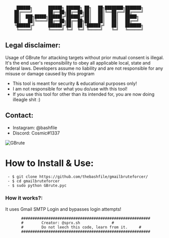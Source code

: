 	 	 ██████╗       ██████╗ ██████╗ ██╗   ██╗████████╗███████╗
 	   	██╔════╝       ██╔══██╗██╔══██╗██║   ██║╚══██╔══╝██╔════╝
	 	██║  ███╗█████╗██████╔╝██████╔╝██║   ██║   ██║   █████╗  
	 	██║   ██║╚════╝██╔══██╗██╔══██╗██║   ██║   ██║   ██╔══╝  
	 	╚██████╔╝      ██████╔╝██║  ██║╚██████╔╝   ██║   ███████╗
		 ╚═════╝       ╚═════╝ ╚═╝  ╚═╝ ╚═════╝    ╚═╝   ╚══════╝

## Legal disclaimer:
Usage of GBrute for attacking targets without prior mutual consent is illegal. It's the end user's responsibility to obey all applicable local, state and federal laws. Developers assume no liability and are not responsible for any misuse or damage caused by this program 			
 - This tool is meant for security & educational purposes only!
 - I am not responsible for what you do/use with this tool!
 - If you use this tool for other than its intended for, you are now doing illeagle shit :)

## Contact:
 - Instagram: @bashfile
 - Discord: Cosmic#1337

![GBrute](https://i.imgur.com/TKMWrXX.png)

# How to Install & Use:
```
 - $ git clone https://github.com/thebashfile/gmailbruteforcer/
 - $ cd gmailbruteforcer
 - $ sudo python GBrute.pyc
```

### How it works?:
It uses Gmail SMTP Login and bypasses login attempts!

		   #########################################################
		   #		Creator: @sprx.sh			   #
		   #		Do not leech this code, learn from it.	   #
		   #########################################################
